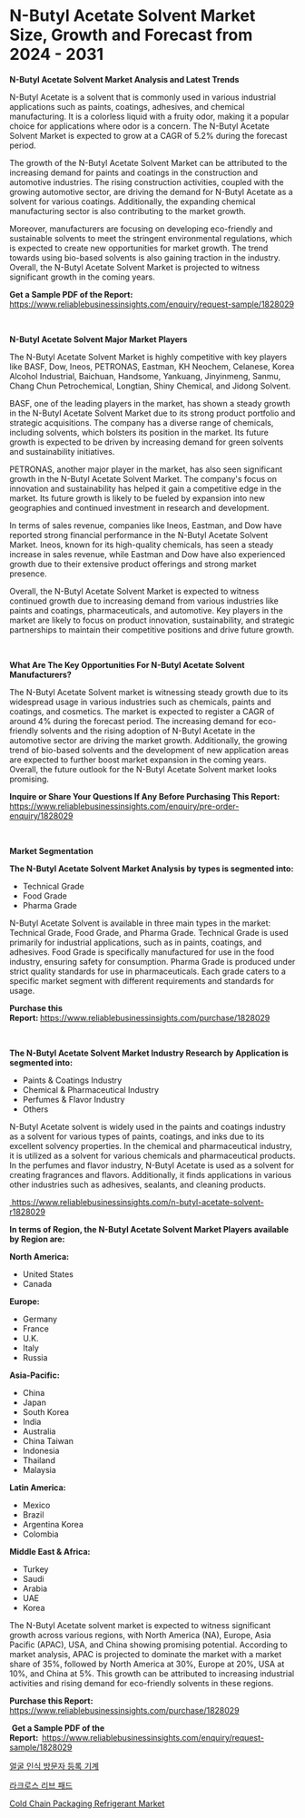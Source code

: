 <p><h1>N-Butyl Acetate Solvent Market Size, Growth and Forecast from 2024 - 2031</h1></p><p><strong>N-Butyl Acetate Solvent Market Analysis and Latest Trends</strong></p>
<p><p>N-Butyl Acetate is a solvent that is commonly used in various industrial applications such as paints, coatings, adhesives, and chemical manufacturing. It is a colorless liquid with a fruity odor, making it a popular choice for applications where odor is a concern. The N-Butyl Acetate Solvent Market is expected to grow at a CAGR of 5.2% during the forecast period.</p><p>The growth of the N-Butyl Acetate Solvent Market can be attributed to the increasing demand for paints and coatings in the construction and automotive industries. The rising construction activities, coupled with the growing automotive sector, are driving the demand for N-Butyl Acetate as a solvent for various coatings. Additionally, the expanding chemical manufacturing sector is also contributing to the market growth.</p><p>Moreover, manufacturers are focusing on developing eco-friendly and sustainable solvents to meet the stringent environmental regulations, which is expected to create new opportunities for market growth. The trend towards using bio-based solvents is also gaining traction in the industry. Overall, the N-Butyl Acetate Solvent Market is projected to witness significant growth in the coming years.</p></p>
<p><strong>Get a Sample PDF of the Report:&nbsp;</strong> <a href="https://www.reliablebusinessinsights.com/enquiry/request-sample/1828029">https://www.reliablebusinessinsights.com/enquiry/request-sample/1828029</a></p>
<p>&nbsp;</p>
<p><strong>N-Butyl Acetate Solvent Major Market Players</strong></p>
<p><p>The N-Butyl Acetate Solvent Market is highly competitive with key players like BASF, Dow, Ineos, PETRONAS, Eastman, KH Neochem, Celanese, Korea Alcohol Industrial, Baichuan, Handsome, Yankuang, Jinyinmeng, Sanmu, Chang Chun Petrochemical, Longtian, Shiny Chemical, and Jidong Solvent.</p><p>BASF, one of the leading players in the market, has shown a steady growth in the N-Butyl Acetate Solvent Market due to its strong product portfolio and strategic acquisitions. The company has a diverse range of chemicals, including solvents, which bolsters its position in the market. Its future growth is expected to be driven by increasing demand for green solvents and sustainability initiatives.</p><p>PETRONAS, another major player in the market, has also seen significant growth in the N-Butyl Acetate Solvent Market. The company's focus on innovation and sustainability has helped it gain a competitive edge in the market. Its future growth is likely to be fueled by expansion into new geographies and continued investment in research and development.</p><p>In terms of sales revenue, companies like Ineos, Eastman, and Dow have reported strong financial performance in the N-Butyl Acetate Solvent Market. Ineos, known for its high-quality chemicals, has seen a steady increase in sales revenue, while Eastman and Dow have also experienced growth due to their extensive product offerings and strong market presence.</p><p>Overall, the N-Butyl Acetate Solvent Market is expected to witness continued growth due to increasing demand from various industries like paints and coatings, pharmaceuticals, and automotive. Key players in the market are likely to focus on product innovation, sustainability, and strategic partnerships to maintain their competitive positions and drive future growth.</p></p>
<p>&nbsp;</p>
<p><strong>What Are The Key Opportunities For N-Butyl Acetate Solvent Manufacturers?</strong></p>
<p><p>The N-Butyl Acetate Solvent market is witnessing steady growth due to its widespread usage in various industries such as chemicals, paints and coatings, and cosmetics. The market is expected to register a CAGR of around 4% during the forecast period. The increasing demand for eco-friendly solvents and the rising adoption of N-Butyl Acetate in the automotive sector are driving the market growth. Additionally, the growing trend of bio-based solvents and the development of new application areas are expected to further boost market expansion in the coming years. Overall, the future outlook for the N-Butyl Acetate Solvent market looks promising.</p></p>
<p><strong>Inquire or Share Your Questions If Any Before Purchasing This Report:</strong> <a href="https://www.reliablebusinessinsights.com/enquiry/pre-order-enquiry/1828029">https://www.reliablebusinessinsights.com/enquiry/pre-order-enquiry/1828029</a></p>
<p>&nbsp;</p>
<p><strong>Market Segmentation</strong></p>
<p><strong>The N-Butyl Acetate Solvent Market Analysis by types is segmented into:</strong></p>
<p><ul><li>Technical Grade</li><li>Food Grade</li><li>Pharma Grade</li></ul></p>
<p><p>N-Butyl Acetate Solvent is available in three main types in the market: Technical Grade, Food Grade, and Pharma Grade. Technical Grade is used primarily for industrial applications, such as in paints, coatings, and adhesives. Food Grade is specifically manufactured for use in the food industry, ensuring safety for consumption. Pharma Grade is produced under strict quality standards for use in pharmaceuticals. Each grade caters to a specific market segment with different requirements and standards for usage.</p></p>
<p><strong>Purchase this Report:&nbsp;</strong><a href="https://www.reliablebusinessinsights.com/purchase/1828029">https://www.reliablebusinessinsights.com/purchase/1828029</a></p>
<p>&nbsp;</p>
<p><strong>The N-Butyl Acetate Solvent Market Industry Research by Application is segmented into:</strong></p>
<p><ul><li>Paints & Coatings Industry</li><li>Chemical & Pharmaceutical Industry</li><li>Perfumes & Flavor Industry</li><li>Others</li></ul></p>
<p><p>N-Butyl Acetate solvent is widely used in the paints and coatings industry as a solvent for various types of paints, coatings, and inks due to its excellent solvency properties. In the chemical and pharmaceutical industry, it is utilized as a solvent for various chemicals and pharmaceutical products. In the perfumes and flavor industry, N-Butyl Acetate is used as a solvent for creating fragrances and flavors. Additionally, it finds applications in various other industries such as adhesives, sealants, and cleaning products.</p></p>
<p><a href="https://www.reliablebusinessinsights.com/n-butyl-acetate-solvent-r1828029">&nbsp;https://www.reliablebusinessinsights.com/n-butyl-acetate-solvent-r1828029</a></p>
<p><strong>In terms of Region, the N-Butyl Acetate Solvent Market Players available by Region are:</strong></p>
<p>
    <p> <strong> North America: </strong>
        <ul>
            <li>United States</li>
            <li>Canada</li>
        </ul>
        </p> 
    <p> <strong> Europe: </strong>
        <ul>
            <li>Germany</li>
            <li>France</li>
            <li>U.K.</li>
            <li>Italy</li>
            <li>Russia</li>
        </ul>
        </p> 
    <p> <strong> Asia-Pacific: </strong>
        <ul>
            <li>China</li>
            <li>Japan</li>
            <li>South Korea</li>
            <li>India</li>
            <li>Australia</li>
            <li>China Taiwan</li>
            <li>Indonesia</li>
            <li>Thailand</li>
            <li>Malaysia</li>
        </ul>
        </p> 
    <p> <strong> Latin America: </strong>
        <ul>
            <li>Mexico</li>
            <li>Brazil</li>
            <li>Argentina Korea</li>
            <li>Colombia</li>
        </ul>
        </p> 
    <p> <strong> Middle East & Africa: </strong>
        <ul>
            <li>Turkey</li>
            <li>Saudi</li>
            <li>Arabia</li>
            <li>UAE</li>
            <li>Korea</li>
        </ul>
    </p>
    </p>
<p><p>The N-Butyl Acetate solvent market is expected to witness significant growth across various regions, with North America (NA), Europe, Asia Pacific (APAC), USA, and China showing promising potential. According to market analysis, APAC is projected to dominate the market with a market share of 35%, followed by North America at 30%, Europe at 20%, USA at 10%, and China at 5%. This growth can be attributed to increasing industrial activities and rising demand for eco-friendly solvents in these regions.</p></p>
<p><strong>Purchase this Report: </strong><a href="https://www.reliablebusinessinsights.com/purchase/1828029">https://www.reliablebusinessinsights.com/purchase/1828029</a></p>
<p>&nbsp;<strong>Get a Sample PDF of the Report:&nbsp;&nbsp;</strong><a href="https://www.reliablebusinessinsights.com/enquiry/request-sample/1828029">https://www.reliablebusinessinsights.com/enquiry/request-sample/1828029</a></p>
<p><strong></strong></p>
<p><p><a href="https://github.com/nuekbpymrrz5/Market-Research-Report-List-2/blob/main/7112915143745.md">얼굴 인식 방문자 등록 기계</a></p><p><a href="https://medium.com/@estelwisozk1/%EB%9E%98%ED%81%AC%EB%A1%9C%EC%8A%A4-%EB%A6%AC%EB%B8%8C-%ED%8C%A8%EB%93%9C-%EC%8B%9C%EC%9E%A5-%EA%B8%80%EB%A1%9C%EB%B2%8C-%EC%8B%9C%EC%9E%A5-%EB%8F%99%ED%96%A5-%EB%B0%8F-%ED%8C%90%EB%A7%A4-%EB%8F%99%ED%96%A5-2024%EC%97%90%EC%84%9C-2031%EB%85%84%EA%B9%8C%EC%A7%80-157132dd0fe9">라크로스 리브 패드</a></p><p><a href="https://github.com/lorenzaSchmeler/Market-Research-Report-List-1/blob/main/cold-chain-packaging-refrigerant-market.md">Cold Chain Packaging Refrigerant Market</a></p></p>
